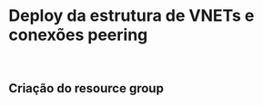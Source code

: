 # Deploy da estrutura de VNETs e conexões peering

&nbsp;
&nbsp;
&nbsp;
&nbsp;
&nbsp;
&nbsp;
&nbsp;
&nbsp;
&nbsp;
&nbsp;


## Criação do resource group

